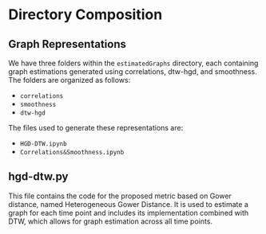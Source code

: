 # Directory Composition

## Graph Representations
We have three folders within the `estimatedGraphs` directory, each containing graph estimations generated using correlations, dtw-hgd, and smoothness. The folders are organized as follows:
* `correlations`
* `smoothness`
* `dtw-hgd`

The files used to generate these representations are:
* `HGD-DTW.ipynb`
* `Correlations&Smoothness.ipynb`

## hgd-dtw.py

This file contains the code for the proposed metric based on Gower distance, named Heterogeneous Gower Distance. It is used to estimate a graph for each time point and includes its implementation combined with DTW, which allows for graph estimation across all time points.
